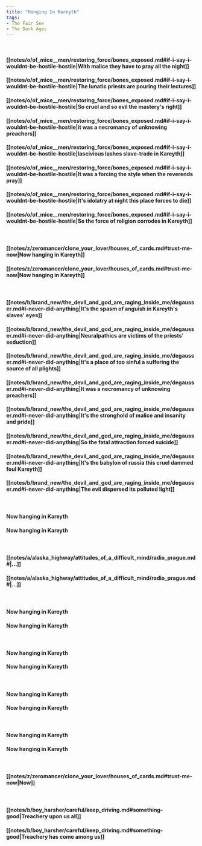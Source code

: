 ```yaml
---
title: "Hanging In Kareyth"
tags:
- The Fair Sex
- The Dark Ages
---
```

&nbsp;
#### [[notes/o/of_mice__men/restoring_force/bones_exposed.md#if-i-say-i-wouldnt-be-hostile-hostile|With malice they have to pray all the night]]
#### [[notes/o/of_mice__men/restoring_force/bones_exposed.md#if-i-say-i-wouldnt-be-hostile-hostile|The lunatic priests are pouring their lectures]]
#### [[notes/o/of_mice__men/restoring_force/bones_exposed.md#if-i-say-i-wouldnt-be-hostile-hostile|So cruel and so evil the mastery's right]]
#### [[notes/o/of_mice__men/restoring_force/bones_exposed.md#if-i-say-i-wouldnt-be-hostile-hostile|it was a necromancy of unknowing preachers]]
#### [[notes/o/of_mice__men/restoring_force/bones_exposed.md#if-i-say-i-wouldnt-be-hostile-hostile|lascivious lashes slave-trade in Kareyth]]
#### [[notes/o/of_mice__men/restoring_force/bones_exposed.md#if-i-say-i-wouldnt-be-hostile-hostile|It was a forcing the style when the reverends pray]]
#### [[notes/o/of_mice__men/restoring_force/bones_exposed.md#if-i-say-i-wouldnt-be-hostile-hostile|It's idolatry at night this place forces to die]]
#### [[notes/o/of_mice__men/restoring_force/bones_exposed.md#if-i-say-i-wouldnt-be-hostile-hostile|So the force of religion corrodes in Kareyth]]
&nbsp;
#### [[notes/z/zeromancer/clone_your_lover/houses_of_cards.md#trust-me-now|Now hanging in Kareyth]]
#### [[notes/z/zeromancer/clone_your_lover/houses_of_cards.md#trust-me-now|Now hanging in Kareyth]]
&nbsp;
#### [[notes/b/brand_new/the_devil_and_god_are_raging_inside_me/degausser.md#i-never-did-anything|It's the spasm of anguish in Kareyth's slaves' eyes]]
#### [[notes/b/brand_new/the_devil_and_god_are_raging_inside_me/degausser.md#i-never-did-anything|Neuralpathics are victims of the priests' seduction]]
#### [[notes/b/brand_new/the_devil_and_god_are_raging_inside_me/degausser.md#i-never-did-anything|It's a place of too sinful a suffering the source of all plights]]
#### [[notes/b/brand_new/the_devil_and_god_are_raging_inside_me/degausser.md#i-never-did-anything|It was a necromancy of unknowing preachers]]
#### [[notes/b/brand_new/the_devil_and_god_are_raging_inside_me/degausser.md#i-never-did-anything|It's the stronghold of malice and insanity and pride]]
#### [[notes/b/brand_new/the_devil_and_god_are_raging_inside_me/degausser.md#i-never-did-anything|So the fatal attraction forced suicide]]
#### [[notes/b/brand_new/the_devil_and_god_are_raging_inside_me/degausser.md#i-never-did-anything|It's the babylon of russia this cruel dammed foul Kareyth]]
#### [[notes/b/brand_new/the_devil_and_god_are_raging_inside_me/degausser.md#i-never-did-anything|The evil dispersed its polluted light]]
&nbsp;
#### Now hanging in Kareyth
#### Now hanging in Kareyth
&nbsp;
#### [[notes/a/alaska_highway/attitudes_of_a_difficult_mind/radio_prague.md#|...]]
#### [[notes/a/alaska_highway/attitudes_of_a_difficult_mind/radio_prague.md#|...]]
&nbsp;
#### Now hanging in Kareyth
#### Now hanging in Kareyth
&nbsp;
#### Now hanging in Kareyth
#### Now hanging in Kareyth
&nbsp;
#### Now hanging in Kareyth
#### Now hanging in Kareyth
&nbsp;
#### Now hanging in Kareyth
#### Now hanging in Kareyth
&nbsp;
#### [[notes/z/zeromancer/clone_your_lover/houses_of_cards.md#trust-me-now|Now]]
&nbsp;
#### [[notes/b/boy_harsher/careful/keep_driving.md#something-good|Treachery upon us all]]
#### [[notes/b/boy_harsher/careful/keep_driving.md#something-good|Treachery has come among us]]
